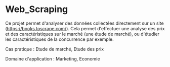 # Web_Scraping
Ce projet permet d'analyser des données collectées directement sur un site (https://books.toscrape.com/). Cela permet d'effectuer une analyse des prix et des caractéristiques sur le marché (une étude de marché), ou d'étudier les caractéristiques de la concurrence par exemple.

Cas pratique : Etude de marché, Etude des prix 

Domaine d'application : Marketing, Economie
